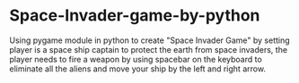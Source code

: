 # Space-Invader-game-by-python

Using pygame module in python to create "Space Invader Game" by setting player is a space ship captain to protect the earth from space invaders, the player needs to fire a weapon by using spacebar on the keyboard to eliminate all the aliens and move your ship by the left and right arrow.
